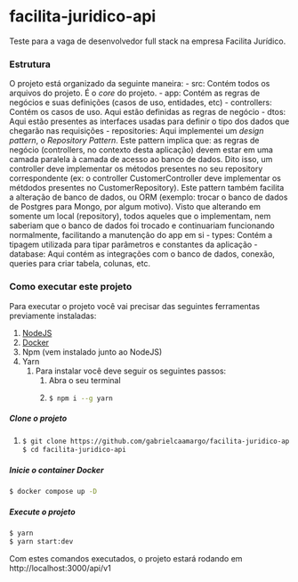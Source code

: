 # facilita-juridico-api

Teste para a vaga de desenvolvedor full stack na empresa Facilita Jurídico.

### Estrutura

O projeto está organizado da seguinte maneira: - src: Contém todos os arquivos do projeto. É o _core_ do projeto. - app: Contém as regras de negócios e suas definições (casos de uso, entidades, etc) - controllers: Contém os casos de uso. Aqui estão definidas as regras de negócio - dtos: Aqui estão presentes as interfaces usadas para definir o tipo dos dados que chegarão nas requisições - repositories: Aqui implementei um _design pattern_, o _Repository Pattern_. Este pattern implica que: as regras de negócio (controllers, no contexto desta aplicação) devem estar em uma camada paralela à camada de acesso ao banco de dados. Dito isso, um controller deve implementar os métodos presentes no seu repository correspondente (ex: o controller CustomerController deve implementar os métdodos presentes no CustomerRepository). Este pattern também facilita a alteração de banco de dados, ou ORM (exemplo: trocar o banco de dados de Postgres para Mongo, por algum motivo). Visto que alterando em somente um local (repository), todos aqueles que o implementam, nem saberiam que o banco de dados foi trocado e continuariam funcionando normalmente, facilitando a manutenção do app em si - types: Contém a tipagem utilizada para tipar parâmetros e constantes da aplicação - database: Aqui contém as integrações com o banco de dados, conexão, queries para criar tabela, colunas, etc.

### Como executar este projeto

Para executar o projeto você vai precisar das seguintes ferramentas previamente instaladas:

1. [NodeJS](https://nodejs.org/en)
2. [Docker](https://www.docker.com/)
3. Npm (vem instalado junto ao NodeJS)
4. Yarn
   1. Para instalar você deve seguir os seguintes passos:
      1. Abra o seu terminal
      2. ```bash
         $ npm i --g yarn
         ```

##### Clone o projeto

1. ```bash
   $ git clone https://github.com/gabrielcaamargo/facilita-juridico-api.git
   $ cd facilita-juridico-api
   ```

##### Inicie o container Docker

```bash
$ docker compose up -D
```

##### Execute o projeto

```bash
$ yarn
$ yarn start:dev
```

Com estes comandos executados, o projeto estará rodando em http://localhost:3000/api/v1

